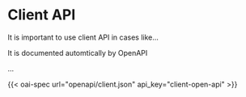 # Client API

It is important to use client API in cases like...

It is documented automtically by OpenAPI

...


{{< oai-spec url="openapi/client.json" api_key="client-open-api" >}}